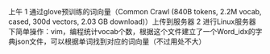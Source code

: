上午
1 通过glove预训练的词向量（Common Crawl (840B tokens, 2.2M vocab, cased, 300d vectors, 2.03 GB download)）上传到服务器
2 进行Linux服务器下简单操作：vim，编程统计vocab个数，根据这个文件建立了一个Word_idx的字典json文件，可以根据单词找到对应的词向量（不过用处不大）
